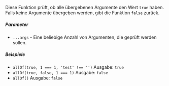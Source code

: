 Diese Funktion prüft, ob alle übergebenen Argumente den Wert `true` haben. Falls keine Argumente übergeben werden, gibt die Funktion `false` zurück.

##### Parameter
* `...args` - Eine beliebige Anzahl von Argumenten, die geprüft werden sollen.

##### Beispiele
* `allOf(true, 1 === 1, 'test' !== '')` Ausgabe: `true`
* `allOf(true, false, 1 === 1)` Ausgabe: `false`
* `allOf()` Ausgabe: `false`